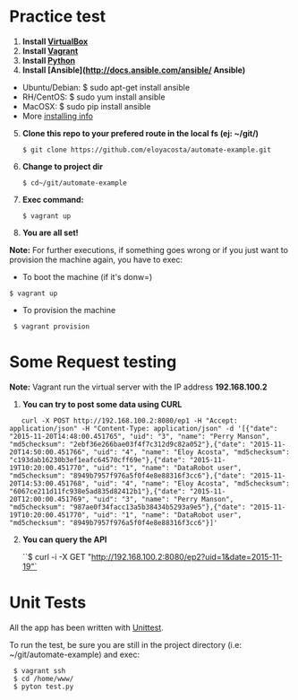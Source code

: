 # Practice test 

1. **Install [VirtualBox](https://www.virtualbox.org)**
2. **Install [Vagrant](https://docs.vagrantup.com/v2/installation/)**
3. **Install [Python](https://www.python.org/downloads/)**
4. **Install [Ansible](http://docs.ansible.com/ansible/ Ansible)**
  - Ubuntu/Debian: $ sudo apt-get install ansible
  - RH/CentOS: $ sudo yum install ansible
  - MacOSX: $ sudo pip install ansible
  - More [installing info](http://docs.ansible.com/ansible/intro_installation.html)
5. **Clone this repo to your prefered route in the local fs (ej: ~/git/)**

   `$ git clone https://github.com/eloyacosta/automate-example.git`

6. **Change to project dir**

   `$ cd~/git/automate-example`

7. **Exec command:**

   `$ vagrant up`

8. **You are all set!**

  **Note:** For further executions, if something goes wrong or if you just want to provision the machine again, you have to exec:
  
  - To boot the machine (if it's donw=)
 
   ``$ vagrant up``

  - To provision the machine
 
   `` $ vagrant provision`` 

# Some Request testing

  **Note:** Vagrant run the virtual server with the IP address **192.168.100.2**

1. **You can try to post some data using CURL**

```
   curl -X POST http://192.168.100.2:8080/ep1 -H "Accept: application/json" -H "Content-Type: application/json" -d '[{"date": "2015-11-20T14:48:00.451765", "uid": "3", "name": "Perry Manson", "md5checksum": "2ebf36e266bae03f4f7c312d9c82a052"},{"date": "2015-11-20T14:50:00.451766", "uid": "4", "name": "Eloy Acosta", "md5checksum": "c193dab16230b3ef1eafc64570cff69e"},{"date": "2015-11-19T10:20:00.451770", "uid": "1", "name": "DataRobot user", "md5checksum": "8949b7957f976a5f0f4e8e88316f3cc6"},{"date": "2015-11-20T14:53:00.451768", "uid": "4", "name": "Eloy Acosta", "md5checksum": "6067ce211d11fc938e5ad835d82412b1"},{"date": "2015-11-20T12:00:00.451769", "uid": "3", "name": "Perry Manson", "md5checksum": "987ae0f34facc13a5b38434b5293a9e5"},{"date": "2015-11-19T10:20:00.451770", "uid": "1", "name": "DataRobot user", "md5checksum": "8949b7957f976a5f0f4e8e88316f3cc6"}]'
```

2. **You can query the API**

   ``$ curl -i -X GET "http://192.168.100.2:8080/ep2?uid=1&date=2015-11-19"`


# Unit Tests 

  All the app has been written with [Unittest](https://docs.python.org/2/library/unittest.html).

  To run the test, be sure you are still in the project directory (i.e: ~/git/automate-example) and exec:
  ```
   $ vagrant ssh
   $ cd /home/www/
   $ pyton test.py
  ```


